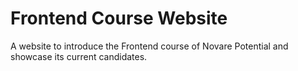 # Frontend Course Website

A website to introduce the Frontend course of Novare Potential and showcase its current candidates.
